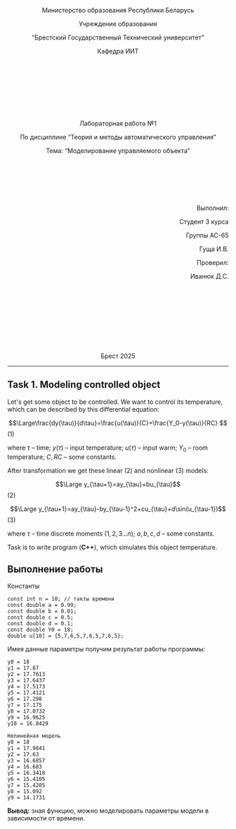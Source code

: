 
<p align="center"> Министерство образования Республики Беларусь</p>
<p align="center">Учреждение образования</p>
<p align="center">“Брестский Государственный Технический университет”</p>
<p align="center">Кафедра ИИТ</p>
<br><br><br><br><br><br><br>
<p align="center">Лабораторная работа №1</p>
<p align="center">По дисциплине “Теория и методы автоматического управления”</p>
<p align="center">Тема: “Моделирование управляемого объекта”</p>
<br><br><br><br><br>
<p align="right">Выполнил:</p>
<p align="right">Студент 3 курса</p>
<p align="right">Группы АС-65</p>
<p align="right">Гуща И.В.</p>
<p align="right">Проверил:</p>
<p align="right">Иванюк Д.С.</p>
<br><br><br><br><br><br><br><br>
<p align="center">Брест 2025</p>

---
## Task 1. Modeling controlled object
Let's get some object to be controlled. We want to control its temperature, which can be described by this differential equation:

$$\Large\frac{dy(\tau)}{d\tau}=\frac{u(\tau)}{C}+\frac{Y_0-y(\tau)}{RC} $$ (1)

where $\tau$ – time; $y(\tau)$ – input temperature; $u(\tau)$ – input warm; $Y_0$ – room temperature; $C,RC$ – some constants.

After transformation we get these linear (2) and nonlinear (3) models:

$$\Large y_{\tau+1}=ay_{\tau}+bu_{\tau}$$ (2)

$$\Large y_{\tau+1}=ay_{\tau}-by_{\tau-1}^2+cu_{\tau}+d\sin(u_{\tau-1})$$ (3)

where $\tau$ – time discrete moments ($1,2,3{\dots}n$); $a,b,c,d$ – some constants.

Task is to write program (**С++**), which simulates this object temperature.

## Выполнение работы
Константы  
```
const int n = 10; // такты времени
const double a = 0.99;
const double b = 0.01;
const double c = 0.5;
const double d = 0.1;
const double Y0 = 18;
double u[10] = {5,7,6,5,7,6,5,7,6,5};
```
Имея данные параметры получим результат работы программы:
```Линейная модель
y0 = 18
y1 = 17.87
y2 = 17.7613
y3 = 17.6437
y4 = 17.5173
y5 = 17.4121
y6 = 17.298
y7 = 17.175
y8 = 17.0732
y9 = 16.9625
y10 = 16.8429

Нелинейная модель
y0 = 18
y1 = 17.9841
y2 = 17.63
y3 = 16.6857
y4 = 16.683
y5 = 16.3418
y6 = 15.4105
y7 = 15.4205
y8 = 15.092
y9 = 14.1731
```
**Вывод:** зная функцию, можно моделировать параметры модели в зависимости от времени.

